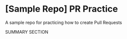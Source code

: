 # [Sample Repo] PR Practice
A sample repo for practicing how to create Pull Requests

SUMMARY SECTION